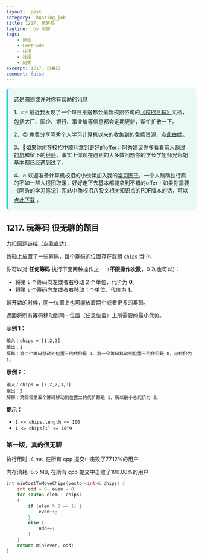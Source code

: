 ```yaml
---
layout:  post
category:  hunting_job
title: 1217. 玩筹码
tagline:  by 阿秀
tags:
    - 原创
    - LeetCode
    - 校招
    - 社招
    - 阿秀
excerpt: 1217. 玩筹码
comment: false
---
```




<div style="border-color: #24C6DC;
            background-color: #e9f9f3;         
            margin: 1rem 0;
        padding: .25rem 1rem;
        border-left-width: .3rem;
        border-left-style: solid;
        border-radius: .5rem;
        color: inherit;">
  <p>这是四则或许对你有帮助的讯息</p>
  <p>1、👉 最近我发现了一个每日推送都会最新校招咨询的<a style="text-decoration: underline" href="https://flowus.cn/ee50d5eb-3cd5-4f74-880e-95b215dd4ff2" target="_blank">《校招日程》</a>文档，包括大厂、国企、银行、事业编等信息都会定期更新，帮忙扩散一下。</p>  
  <p>2、😍
    免费分享阿秀个人学习计算机以来的收集到的免费资源，<a style="text-decoration: underline" href="/notes/07-resources/01-free/01-introduce.html" target="_blank">点此白嫖</a>。
  </p>
  <p>3、🚀如果你想在校招中顺利拿到更好的offer，阿秀建议你多看看前人<a style="text-decoration: underline" href="https://www.yuque.com/tuobaaxiu/httmmc/npg1k81zeq4wfpyz" target="_blank">踩过的坑</a>和留下的<a style="text-decoration: underline"  target="_blank" href="https://www.yuque.com/tuobaaxiu/httmmc/gge9ppd0mbu2d3dp">经验</a>，事实上你现在遇到的大多数问题你的学长学姐师兄师姐基本都已经遇到过了。
  </p>
  <p>4、🔥 欢迎准备计算机校招的小伙伴加入我的<a  style="text-decoration: underline" href="https://www.yuque.com/tuobaaxiu/httmmc/xg0otqvc17wfx4u9" target="_blank">学习圈子</a>，一个人踽踽独行真的不如一群人报团取暖，好好走下去基本都能拿到不错的offer！如果你需要《阿秀的学习笔记》网站中📚︎校招八股文相关知识点的PDF版本的话，可以<a style="text-decoration: underline" href="/notes/08-other/02-question.html#_5、如何下载阿秀的学习笔记内容pdf版本" target="_blank">点此下载</a> 。</p>   </div>




## 1217. 玩筹码  很无聊的题目

[力扣原题链接（点我直达）](https://leetcode-cn.com/problems/play-with-chips/)

数轴上放置了一些筹码，每个筹码的位置存在数组 `chips` 当中。

你可以对 **任何筹码** 执行下面两种操作之一（**不限操作次数**，0 次也可以）：

- 将第 `i` 个筹码向左或者右移动 2 个单位，代价为 **0**。
- 将第 `i` 个筹码向左或者右移动 1 个单位，代价为 **1**。

最开始的时候，同一位置上也可能放着两个或者更多的筹码。

返回将所有筹码移动到同一位置（任意位置）上所需要的最小代价。

 

**示例 1：**

```
输入：chips = [1,2,3]
输出：1
解释：第二个筹码移动到位置三的代价是 1，第一个筹码移动到位置三的代价是 0，总代价为 1。
```

**示例 2：**

```
输入：chips = [2,2,2,3,3]
输出：2
解释：第四和第五个筹码移动到位置二的代价都是 1，所以最小总代价为 2。
```

 

**提示：**

- `1 <= chips.length <= 100`
- `1 <= chips[i] <= 10^9`



### 第一版，真的很无聊

执行用时 :4 ms, 在所有 cpp 提交中击败了77.12%的用户

内存消耗 :8.5 MB, 在所有 cpp 提交中击败了100.00%的用户



```c++
int minCostToMoveChips(vector<int>& chips) {
	int odd = 0, even = 0;
	for (auto& elem : chips)
	{
		if (elem % 2 == 1) {
			even++;
		}
		else {
			odd++;
		}
	}
	return min(even, odd);
}
```

<p id="分割平衡字符串"></p>



